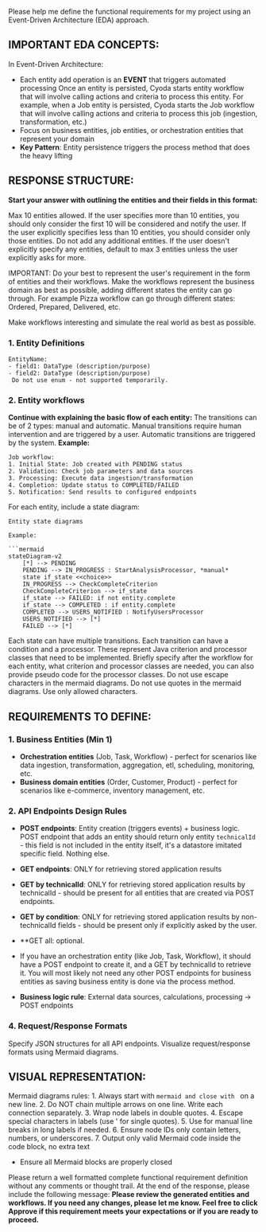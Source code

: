 
Please help me define the functional requirements for my project using an Event-Driven Architecture (EDA) approach.

## IMPORTANT EDA CONCEPTS:
In Event-Driven Architecture:
- Each entity add operation is an **EVENT** that triggers automated processing
Once an entity is persisted, Cyoda starts entity workflow that will involve calling actions and criteria to process this entity.
For example, when a Job entity is persisted, Cyoda starts the Job workflow that will involve calling actions and criteria to process this job (ingestion, transformation, etc.)
- Focus on business entities, job entities, or orchestration entities that represent your domain
- **Key Pattern**: Entity persistence triggers the process method that does the heavy lifting

## RESPONSE STRUCTURE:
**Start your answer with outlining the entities and their fields in this format:**

Max 10 entities allowed. If the user specifies more than 10 entities, you should only consider the first 10 will be considered and notify the user.
If the user explicitly specifies less than 10 entities, you should consider only those entities. Do not add any additional entities.
If the user doesn't explicitly specify any entities, default to max 3 entities unless the user explicitly asks for more.

IMPORTANT:
Do your best to represent the user's requirement in the form of entities and their workflows.
Make the workflows represent the business domain as best as possible, adding different states the entity can go through. 
For example Pizza workflow can go through different states: Ordered, Prepared, Delivered, etc.

Make workflows interesting and simulate the real world as best as possible.
 
### 1. Entity Definitions
```
EntityName:
- field1: DataType (description/purpose)
- field2: DataType (description/purpose)
 Do not use enum - not supported temporarily.
```

### 2. Entity workflows
**Continue with explaining the basic flow of each entity:**
The transitions can be of 2 types: manual and automatic.
Manual transitions require human intervention and are triggered by a user.
Automatic transitions are triggered by the system.
**Example:**
```
Job workflow:
1. Initial State: Job created with PENDING status
2. Validation: Check job parameters and data sources
3. Processing: Execute data ingestion/transformation
4. Completion: Update status to COMPLETED/FAILED
5. Notification: Send results to configured endpoints
```
For each entity, include a state diagram:
```mermaid
Entity state diagrams

Example:

```mermaid
stateDiagram-v2
    [*] --> PENDING
    PENDING --> IN_PROGRESS : StartAnalysisProcessor, *manual*
    state if_state <<choice>>
    IN_PROGRESS --> CheckCompleteCriterion
    CheckCompleteCriterion --> if_state
    if_state --> FAILED: if not entity.complete
    if_state --> COMPLETED : if entity.complete
    COMPLETED --> USERS_NOTIFIED : NotifyUsersProcessor
    USERS_NOTIFIED --> [*]
    FAILED --> [*]
```

Each state can have multiple transitions. Each transition can have a condition and a processor. These represent Java criterion and processor classes that need to be implemented.
Briefly specify after the workflow for each entity, what criterion and processor classes are needed, you can also provide pseudo code for the processor classes.
Do not use escape characters in the mermaid diagrams. Do not use quotes in the mermaid diagrams. Use only allowed characters.

## REQUIREMENTS TO DEFINE:

### 1. Business Entities (Min 1)
- **Orchestration entities** (Job, Task, Workflow) - perfect for scenarios like data ingestion, transformation, aggregation, etl, scheduling, monitoring, etc.
- **Business domain entities** (Order, Customer, Product) - perfect for scenarios like e-commerce, inventory management, etc. 

### 2. API Endpoints Design Rules
- **POST endpoints**: Entity creation (triggers events) + business logic. POST endpoint that adds an entity should return only entity `technicalId` - this field is not included in the entity itself, it's a datastore imitated specific field. Nothing else.
- **GET endpoints**: ONLY for retrieving stored application results
- **GET by technicalId**: ONLY for retrieving stored application results by technicalId - should be present for all entities that are created via POST endpoints.
- **GET by condition**: ONLY for retrieving stored application results by non-technicalId fields - should be present only if explicitly asked by the user.
- **GET all: optional.

- If you have an orchestration entity (like Job, Task, Workflow), it should have a POST endpoint to create it, and a GET by technicalId to retrieve it. You will most likely not need any other POST endpoints for business entities as saving business entity is done via the process method.
- **Business logic rule**: External data sources, calculations, processing → POST endpoints

### 4. Request/Response Formats
Specify JSON structures for all API endpoints.
Visualize request/response formats using Mermaid diagrams.

## VISUAL REPRESENTATION:
Mermaid diagrams rules:
    1. Always start with ```mermaid and close with ``` on a new line.
    2. Do NOT chain multiple arrows on one line. Write each connection separately.
    3. Wrap node labels in double quotes.
    4. Escape special characters in labels (use &#39; for single quotes).
    5. Use 
 for manual line breaks in long labels if needed.
    6. Ensure node IDs only contain letters, numbers, or underscores.
    7. Output only valid Mermaid code inside the code block, no extra text
- Ensure all Mermaid blocks are properly closed

Please return a well formatted complete functional requirement definition without any comments or thought trail.
At the end of the response, please include the following message:
**Please review the generated entities and workflows. If you need any changes, please let me know. Feel free to click Approve if this requirement meets your expectations or if you are ready to proceed.**

